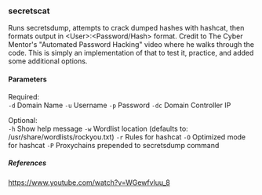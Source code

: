 ### secretscat

Runs secretsdump, attempts to crack dumped hashes with hashcat, then formats output in \<User\>:\<Password/Hash\> format. Credit to The Cyber Mentor's "Automated Password Hacking" video where he walks through the code. This is simply an implementation of that to test it, practice, and added some additional options.

#### Parameters
Required:\
`-d` Domain Name
`-u` Username
`-p` Password
`-dc` Domain Controller IP

Optional:\
`-h` Show help message
`-w` Wordlist location (defaults to: /usr/share/wordlists/rockyou.txt)
`-r` Rules for hashcat
`-O` Optimized mode for hashcat
`-P` Proxychains prepended to secretsdump command

##### References
https://www.youtube.com/watch?v=WGewfvluu_8
